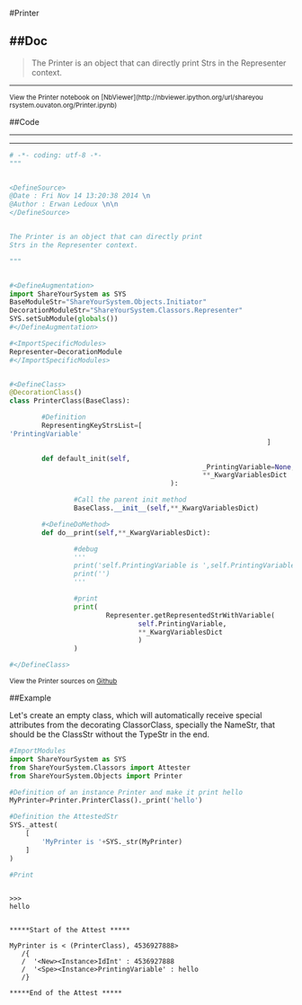 

<!--
FrozenIsBool False
-->

#Printer

##Doc
----


>
> The Printer is an object that can directly print
> Strs in the Representer context.
>
>

----

<small>
View the Printer notebook on [NbViewer](http://nbviewer.ipython.org/url/shareyou
rsystem.ouvaton.org/Printer.ipynb)
</small>




<!--
FrozenIsBool False
-->

##Code

----

<ClassDocStr>

----

```python
# -*- coding: utf-8 -*-
"""


<DefineSource>
@Date : Fri Nov 14 13:20:38 2014 \n
@Author : Erwan Ledoux \n\n
</DefineSource>


The Printer is an object that can directly print
Strs in the Representer context.

"""


#<DefineAugmentation>
import ShareYourSystem as SYS
BaseModuleStr="ShareYourSystem.Objects.Initiator"
DecorationModuleStr="ShareYourSystem.Classors.Representer"
SYS.setSubModule(globals())
#</DefineAugmentation>

#<ImportSpecificModules>
Representer=DecorationModule
#</ImportSpecificModules>


#<DefineClass>
@DecorationClass()
class PrinterClass(BaseClass):

        #Definition
        RepresentingKeyStrsList=[
'PrintingVariable'
                                                                ]

        def default_init(self,
                                                _PrintingVariable=None,
                                                **_KwargVariablesDict
                                        ):

                #Call the parent init method
                BaseClass.__init__(self,**_KwargVariablesDict)

        #<DefineDoMethod>
        def do__print(self,**_KwargVariablesDict):

                #debug
                '''
                print('self.PrintingVariable is ',self.PrintingVariable)
                print('')
                '''

                #print
                print(
                        Representer.getRepresentedStrWithVariable(
                                self.PrintingVariable,
                                **_KwargVariablesDict
                                )
                )

#</DefineClass>


```

<small>
View the Printer sources on <a href="https://github.com/Ledoux/ShareYourSystem/t
ree/master/Pythonlogy/ShareYourSystem/Objects/Printer"
target="_blank">Github</a>
</small>




<!---
FrozenIsBool True
-->

##Example

Let's create an empty class, which will automatically receive
special attributes from the decorating ClassorClass,
specially the NameStr, that should be the ClassStr
without the TypeStr in the end.

```python
#ImportModules
import ShareYourSystem as SYS
from ShareYourSystem.Classors import Attester
from ShareYourSystem.Objects import Printer

#Definition of an instance Printer and make it print hello
MyPrinter=Printer.PrinterClass()._print('hello')

#Definition the AttestedStr
SYS._attest(
    [
        'MyPrinter is '+SYS._str(MyPrinter)
    ]
)

#Print



```


```console
>>>
hello


*****Start of the Attest *****

MyPrinter is < (PrinterClass), 4536927888>
   /{
   /  '<New><Instance>IdInt' : 4536927888
   /  '<Spe><Instance>PrintingVariable' : hello
   /}

*****End of the Attest *****



```

